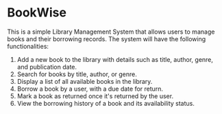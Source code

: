 # BookWise

This is a simple Library Management System that allows users to manage books and their borrowing records. 
The system will have the following functionalities:

1. Add a new book to the library with details such as title, author, genre, and publication date.
2. Search for books by title, author, or genre.
3. Display a list of all available books in the library.
4. Borrow a book by a user, with a due date for return.
5. Mark a book as returned once it's returned by the user.
6. View the borrowing history of a book and its availability status.
